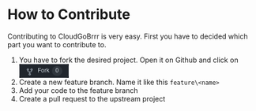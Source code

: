 # How to Contribute

Contributing to CloudGoBrrr is very easy. First you have to decided which part you want to contribute to.

1. You have to fork the desired project. Open it on Github and click on <img style="vertical-align: middle" src="_images/fork.png" alt="Fork"/>
2. Create a new feature branch. Name it like this `feature\<name>`
3. Add your code to the feature branch
4. Create a pull request to the upstream project
